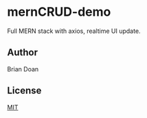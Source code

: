 # mernCRUD-demo
Full MERN stack with axios, realtime UI update.

## Author

Brian Doan

## License

[MIT](https://choosealicense.com/licenses/mit/)
